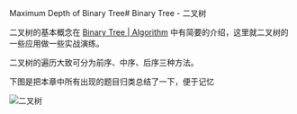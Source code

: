 Maximum Depth of Binary Tree# Binary Tree - 二叉树

二叉树的基本概念在 [Binary Tree | Algorithm](http://algorithm.yuanbin.me/zh-hans/basics_data_structure/binary_tree.html) 中有简要的介绍，这里就二叉树的一些应用做一些实战演练。

二叉树的遍历大致可分为前序、中序、后序三种方法。


下图是把本章中所有出现的题目归类总结了一下，便于记忆

![二叉树](https://raw.githubusercontent.com/billryan/algorithm-exercise/master/images/binary_tree_summary.png)

